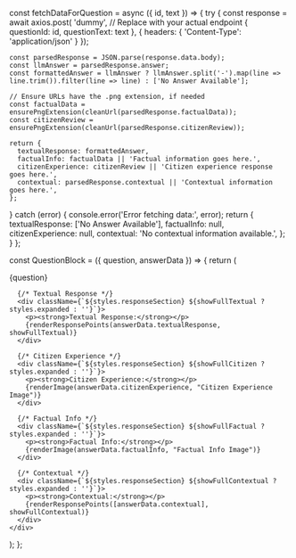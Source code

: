 const fetchDataForQuestion = async ({ id, text }) => {
  try {
    const response = await axios.post(
      'dummy', // Replace with your actual endpoint
      { questionId: id, questionText: text },
      { headers: { 'Content-Type': 'application/json' }
    });

    const parsedResponse = JSON.parse(response.data.body);
    const llmAnswer = parsedResponse.answer;
    const formattedAnswer = llmAnswer ? llmAnswer.split('-').map(line => line.trim()).filter(line => line) : ['No Answer Available'];

    // Ensure URLs have the .png extension, if needed
    const factualData = ensurePngExtension(cleanUrl(parsedResponse.factualData));
    const citizenReview = ensurePngExtension(cleanUrl(parsedResponse.citizenReview));

    return {
      textualResponse: formattedAnswer,
      factualInfo: factualData || 'Factual information goes here.',
      citizenExperience: citizenReview || 'Citizen experience response goes here.',
      contextual: parsedResponse.contextual || 'Contextual information goes here.',
    };
  } catch (error) {
    console.error('Error fetching data:', error);
    return {
      textualResponse: ['No Answer Available'],
      factualInfo: null,
      citizenExperience: null,
      contextual: 'No contextual information available.',
    };
  }
};







const QuestionBlock = ({ question, answerData }) => {
  return (
    <div className={styles.questionBlock}>
      <div className={styles.question}>{question}</div>

      {/* Textual Response */}
      <div className={`${styles.responseSection} ${showFullTextual ? styles.expanded : ''}`}>
        <p><strong>Textual Response:</strong></p>
        {renderResponsePoints(answerData.textualResponse, showFullTextual)}
      </div>

      {/* Citizen Experience */}
      <div className={`${styles.responseSection} ${showFullCitizen ? styles.expanded : ''}`}>
        <p><strong>Citizen Experience:</strong></p>
        {renderImage(answerData.citizenExperience, "Citizen Experience Image")}
      </div>

      {/* Factual Info */}
      <div className={`${styles.responseSection} ${showFullFactual ? styles.expanded : ''}`}>
        <p><strong>Factual Info:</strong></p>
        {renderImage(answerData.factualInfo, "Factual Info Image")}
      </div>

      {/* Contextual */}
      <div className={`${styles.responseSection} ${showFullContextual ? styles.expanded : ''}`}>
        <p><strong>Contextual:</strong></p>
        {renderResponsePoints([answerData.contextual], showFullContextual)}
      </div>
    </div>
  );
};
